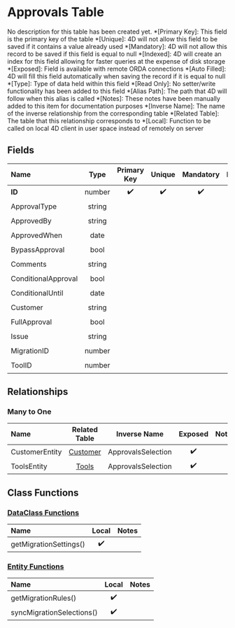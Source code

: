 ﻿# Approvals Table
No description for this table has been created yet.
*[Primary Key]: This field is the primary key of the table
*[Unique]: 4D will not allow this field to be saved if it contains a value already used
*[Mandatory]: 4D will not allow this record to be saved if this field is equal to null
*[Indexed]: 4D will create an index for this field allowing for faster queries at the expense of disk storage
*[Exposed]: Field is available with remote ORDA connections
*[Auto Filled]: 4D will fill this field automatically when saving the record if it is equal to null
*[Type]: Type of data held within this field
*[Read Only]: No setter/write functionality has been added to this field
*[Alias Path]: The path that 4D will follow when this alias is called
*[Notes]: These notes have been manually added to this item for documentation purposes
*[Inverse Name]: The name of the inverse relationship from the corresponding table
*[Related Table]: The table that this relationship corresponds to
*[Local]: Function to be called on local 4D client in user space instead of remotely on server
## Fields

|Name|Type|Primary Key|Unique|Mandatory|Indexed|Exposed|Auto Filled|Notes|
|:---|:---:|:---:|:---:|:---:|:---:|:---:|:---:|:---:|
|**ID**|number|✔️|✔️|✔️|✔️|✔️|✔️||
|ApprovalType|string|||||✔️|||
|ApprovedBy|string|||||✔️|||
|ApprovedWhen|date|||||✔️|||
|BypassApproval|bool|||||✔️|||
|Comments|string|||||✔️|||
|ConditionalApproval|bool|||||✔️|||
|ConditionalUntil|date|||||✔️|||
|Customer|string|||||✔️|||
|FullApproval|bool|||||✔️|||
|Issue|string|||||✔️|||
|MigrationID|number|||||✔️|||
|ToolID|number||||✔️|✔️|||
## Relationships
### Many to One

|Name|Related Table|Inverse Name|Exposed|Notes|
|:---|:---:|:---:|:---:|:---:|
|CustomerEntity|[Customer](Customer.md)|ApprovalsSelection|✔️||
|ToolsEntity|[Tools](Tools.md)|ApprovalsSelection|✔️||
## Class Functions
### [DataClass Functions](https://github.com/synthotec/SynthoTec-4D/blob/main/Project/Sources/Classes/Approvals.4dm)

|Name|Local|Notes|
|:---|:---:|:---:|
|getMigrationSettings()|✔️||
### [Entity Functions](https://github.com/synthotec/SynthoTec-4D/blob/main/Project/Sources/Classes/ApprovalsEntity.4dm)

|Name|Local|Notes|
|:---|:---:|:---:|
|getMigrationRules()|✔️||
|syncMigrationSelections()|✔️||
